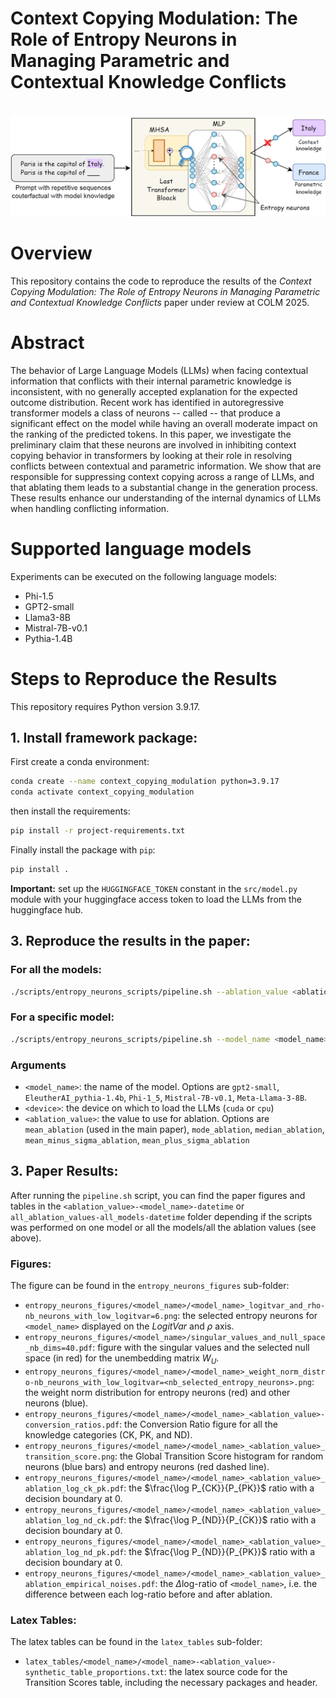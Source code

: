 # Context Copying Modulation: The Role of Entropy Neurons in Managing Parametric and Contextual Knowledge Conflicts

<p align="center">
    <br>
    <img src="input_data/entropy_neurons_schema.png" width="800" />
    <br>
<p>

# Overview

This repository contains the code to reproduce the results of the *Context Copying Modulation: The Role of Entropy Neurons in Managing Parametric and Contextual Knowledge Conflicts* paper under review at COLM 2025.

# Abstract

<p>
    The behavior of Large Language Models (LLMs) when facing contextual information that conflicts with their internal parametric knowledge is inconsistent, with no generally accepted explanation for the expected outcome distribution. Recent work has identified in autoregressive transformer models a class of neurons -- called 
    -- that produce a significant effect on the model 
    while having an overall moderate impact on the ranking of the predicted tokens. In this paper, we investigate the preliminary claim that these neurons are involved in inhibiting context copying behavior in transformers by looking at their role in resolving conflicts between contextual and parametric information. We show that 
    are responsible for suppressing context copying across a range of LLMs, and that ablating them leads to a substantial change in the generation process. These results enhance our understanding of the internal dynamics of LLMs when handling conflicting information.
</p>

# Supported language models

Experiments can be executed on the following language models:

- Phi-1.5
- GPT2-small
- Llama3-8B
- Mistral-7B-v0.1
- Pythia-1.4B

# Steps to Reproduce the Results

This repository requires Python version 3.9.17.

## 1. Install framework package:

First create a conda environment:
```sh
conda create --name context_copying_modulation python=3.9.17
conda activate context_copying_modulation
```

then install the requirements:
```sh
pip install -r project-requirements.txt
```

Finally install the package with `pip`:
```sh
pip install .
```

**Important:** set up the `HUGGINGFACE_TOKEN` constant in the `src/model.py` module with your huggingface access token to load the LLMs from the huggingface hub.

## 3. Reproduce the results in the paper:

### For all the models:
```sh
./scripts/entropy_neurons_scripts/pipeline.sh --ablation_value <ablation_value> --device <device>
```

### For a specific model:
```sh
./scripts/entropy_neurons_scripts/pipeline.sh --model_name <model_name> --ablation_value <ablation_value> --device <device>
```

### Arguments

- `<model_name>`: the name of the model. Options are `gpt2-small`, `EleutherAI_pythia-1.4b`, `Phi-1_5`, `Mistral-7B-v0.1`, `Meta-Llama-3-8B`.
- `<device>`: the device on which to load the LLMs (`cuda` or `cpu`)
- `<ablation_value>`: the value to use for ablation. Options are `mean_ablation` (used in the main paper), `mode_ablation`, `median_ablation`, `mean_minus_sigma_ablation`, `mean_plus_sigma_ablation`

## 3. Paper Results:

After running the `pipeline.sh` script, you can find the paper figures and tables in the `<ablation_value>-<model_name>-datetime` or `all_ablation_values-all_models-datetime` folder depending if the scripts was performed on one model or all the models/all the ablation values (see above).

### Figures:

The figure can be found in the `entropy_neurons_figures` sub-folder:

- `entropy_neurons_figures/<model_name>/<model_name>_logitvar_and_rho-nb_neurons_with_low_logitvar=6.png`: the selected entropy neurons for `<model_name>` displayed on the $LogitVar$ and $\rho$ axis.
- `entropy_neurons_figures/<model_name>/singular_values_and_null_space_nb_dims=40.pdf`: figure with the singular values and the selected null space (in red) for the unembedding matrix $W_U$.
- `entropy_neurons_figures/<model_name>/<model_name>_weight_norm_distro-nb_neurons_with_low_logitvar=<nb_selected_entropy_neurons>.png`: the weight norm distribution for entropy neurons (red) and other neurons (blue).
- `entropy_neurons_figures/<model_name>/<model_name>_<ablation_value>-conversion_ratios.pdf`: the Conversion Ratio figure for all the knowledge categories (CK, PK, and ND).
- `entropy_neurons_figures/<model_name>/<model_name>_<ablation_value>_transition_score.png`: the Global Transition Score histogram for random neurons (blue bars) and entropy neurons (red dashed line).
- `entropy_neurons_figures/<model_name>/<model_name>_<ablation_value>_ablation_log_ck_pk.pdf`: the $\frac{\log P_{CK}}{P_{PK}}$ ratio with a decision boundary at 0.
- `entropy_neurons_figures/<model_name>/<model_name>_<ablation_value>_ablation_log_nd_ck.pdf`: the $\frac{\log P_{ND}}{P_{CK}}$ ratio with a decision boundary at 0.
- `entropy_neurons_figures/<model_name>/<model_name>_<ablation_value>_ablation_log_nd_pk.pdf`: the $\frac{\log P_{ND}}{P_{PK}}$ ratio with a decision boundary at 0.
- `entropy_neurons_figures/<model_name>/<model_name>_<ablation_value>_ablation_empirical_noises.pdf`: the $\Delta \text{log-ratio}$ of `<model_name>`, i.e. the difference between each log-ratio before and after ablation.

### Latex Tables:

The latex tables can be found in the `latex_tables` sub-folder:
- `latex_tables/<model_name>/<model_name>-<ablation_value>-synthetic_table_proportions.txt`: the latex source code for the Transition Scores table, including the necessary packages and header.
